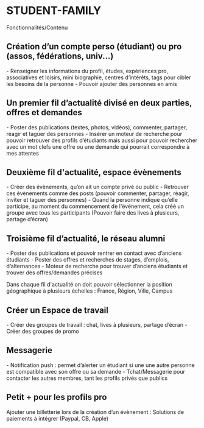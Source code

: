 <h1>STUDENT-FAMILY </h1>

<p> Fonctionnalités/Contenu </p>

<h2>Création d’un compte perso (étudiant) ou pro (assos, fédérations, univ...)</h2>
- Renseigner les informations du profil, études, expériences pro, associatives et loisirs, mini biographie, centres d’intérêts, tags pour cibler les besoins de la personne 
- Pouvoir ajouter des personnes en amis

<h2>Un premier fil d’actualité divisé en deux parties, offres et demandes </h2> 
- Poster des publications (textes, photos, vidéos), commenter, partager, réagir et taguer des personnes
- Insérer un moteur de recherche pour pouvoir retrouver des profils d’étudiants mais aussi pour pouvoir rechercher avec un mot clefs une offre ou une demande qui pourrait correspondre à mes attentes

<h2>Deuxième fil d'actualité, espace évènements</h2>
- Créer des évènements, qu’on ait un compte privé ou public
- Retrouver ces évènements comme des posts (pouvoir commenter, partager, réagir, inviter et taguer des personnes)
- Quand la personne indique qu’elle participe, au moment du commencement de l'événement, cela créé un groupe avec tous les participants 
(Pouvoir faire des lives à plusieurs, partage d’écran)

<h2>Troisième fil d’actualité, le réseau alumni </h2>
- Poster des publications et pouvoir rentrer en contact avec d’anciens étudiants
- Poster des offres et recherches de stages, d’emplois, d’alternances
- Moteur de recherche pour trouver d’anciens étudiants et trouver des offres/demandes précises

Dans chaque fil d'actualité on doit pouvoir sélectionner la position géographique à plusieurs échelles : France, Région, Ville, Campus

<h2>Créer un Espace de travail</h2>
- Créer des groupes de travail : chat, lives à plusieurs, partage d’écran
- Créer des groupes de promo


<h2>Messagerie</h2>
- Notification push : permet d’alerter un étudiant si une une autre personne est compatible avec son offre ou sa demande
- Tchat/Messagerie pour contacter les autres membres, tant les profils privés que publics

<h2>Petit + pour les profils pro</h2> 
Ajouter une billetterie lors de la création d’un évènement : 
Solutions de paiements à intégrer (Paypal, CB, Apple)
